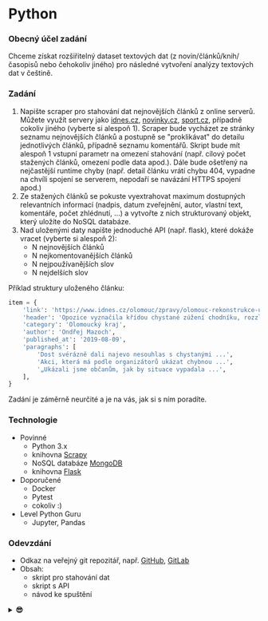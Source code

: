 # Python

### Obecný účel zadání

Chceme získat rozšiřitelný dataset textových dat (z novin/článků/knih/časopisů nebo čehokoliv jiného) pro následné vytvoření analýzy textových dat v češtině.

### Zadání

1. Napište scraper pro stahování dat nejnovějších článků z online serverů. Můžete využít servery jako [idnes.cz](https://www.idnes.cz/), [novinky.cz](https://www.novinky.cz/), [sport.cz](https://www.sport.cz/), případně cokoliv jiného (vyberte si alespoň 1). Scraper bude vycházet ze stránky seznamu nejnovějších článků a postupně se "proklikávat" do detailu jednotlivých článků, případně seznamu komentářů. Skript bude mít alespoň 1 vstupní parametr na omezení stahování (např. cílový počet stažených článků, omezení podle data apod.). Dále bude ošetřený na nejčastější runtime chyby (např. detail článku vrátí chybu 404, vypadne na chvíli spojení se serverem, nepodaří se navázání HTTPS spojení apod.)
2. Ze stažených článků se pokuste vyextrahovat maximum dostupných relevantních informací (nadpis, datum zveřejnění, autor, vlastní text, komentáře, počet zhlédnutí, ...) a vytvořte z nich strukturovaný objekt, který uložíte do NoSQL databáze.
3. Nad uloženými daty napište jednoduché API (např. flask), které dokáže vracet (vyberte si alespoň 2):
   - N nejnovějších článků
   - N nejkomentovanějších článků
   - N nejpoužívanějších slov
   - N nejdelších slov

Příklad struktury uloženého článku:

```python
item = {
    'link': 'https://www.idnes.cz/olomouc/zpravy/olomouc-rekonstrukce-ulice-8-kvetna-zuzeni-chodniku-opozice-barva-vandalstvi-cisteni.A190809_494437_olomouc-zpravy_stk',
    'header': 'Opozice vyznačila křídou chystané zúžení chodníku, rozzlobila primátora',
    'category': 'Olomoucký kraj',
    'author': 'Ondřej Mazoch',
    'published_at': '2019-08-09',
    'paragraphs': [
        'Dost svérázně dali najevo nesouhlas s chystanými ...',
        'Akci, která má podle organizátorů ukázat chybnou ...',
        '„Ukázali jsme občanům, jak by situace vypadala ...',
    ],
}
```

Zadání je záměrně neurčité a je na vás, jak si s ním poradíte.

### Technologie

- Povinné
  - Python 3.x
  - knihovna [Scrapy](https://scrapy.org/)
  - NoSQL databáze [MongoDB](https://www.mongodb.com/)
  - knihovna [Flask](https://flask.palletsprojects.com/en/1.1.x/)
- Doporučené
  - Docker
  - Pytest
  - cokoliv :)
- Level Python Guru
  - Jupyter, Pandas

### Odevzdání

- Odkaz na veřejný git repozitář, např. [GitHub](https://github.com/), [GitLab](https://gitlab.com/)
- Obsah:
  - skript pro stahování dat
  - skript s API
  - návod ke spuštění


<details><summary><b>😎</b></summary>
<p>

Teaser: lambda, list, tuples, open(), zip(), PEP

</p>
</details>
